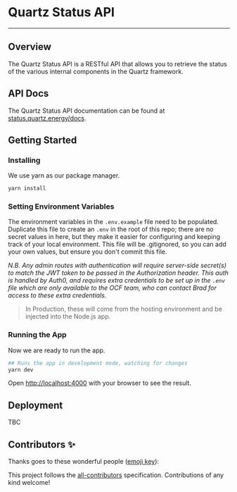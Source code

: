 # Quartz Status API
___

## Overview
The Quartz Status API is a RESTful API that allows you to retrieve the status of the various internal components in the Quartz framework.

## API Docs
The Quartz Status API documentation can be found at [status.quartz.energy/docs](https://status.quartzz.energy/docs).

## Getting Started
### Installing

We use yarn as our package manager.

```bash
yarn install
```

### Setting Environment Variables

The environment variables in the `.env.example` file need to be populated.
Duplicate this file to create an `.env` in the root of this repo; there are no secret values in here, but they make it 
easier for configuring and keeping track of your local environment. This file will be .gitignored, so you can add your 
own values, but ensure you don't commit this file.

_N.B. Any admin routes with authentication will require server-side secret(s) to match the JWT token to be passed in the 
Authorization header. This auth is handled by Auth0, and requires extra credentials to be set up in the `.env` file 
which are only available to the OCF team, who can contact Brad for access to these extra credentials._


> In Production, these will come from the hosting environment and be injected into the Node.js app.

### Running the App

Now we are ready to run the app. 

```bash
## Runs the app in development mode, watching for changes
yarn dev
```

Open [http://localhost:4000](http://localhost:4000) with your browser to see the result.

## Deployment

TBC

## Contributors ✨

Thanks goes to these wonderful people ([emoji key](https://allcontributors.org/docs/en/emoji-key)):

<!-- ALL-CONTRIBUTORS-LIST:START - Do not remove or modify this section -->
<!-- prettier-ignore-start -->
<!-- markdownlint-disable -->

<!-- markdownlint-restore -->
<!-- prettier-ignore-end -->

<!-- ALL-CONTRIBUTORS-LIST:END -->

This project follows the [all-contributors](https://github.com/all-contributors/all-contributors) specification. Contributions of any kind welcome!
